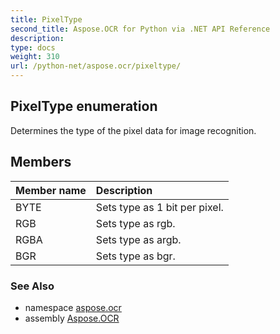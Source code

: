 ```yaml
---
title: PixelType
second_title: Aspose.OCR for Python via .NET API Reference
description: 
type: docs
weight: 310
url: /python-net/aspose.ocr/pixeltype/
---
```


## PixelType enumeration

Determines the type of the pixel data for image recognition.

## Members
| Member name | Description |
| :- | :- |
|BYTE|Sets type as 1 bit per pixel.|
|RGB|Sets type as rgb.|
|RGBA|Sets type as argb.|
|BGR|Sets type as bgr.|

### See Also

* namespace [aspose.ocr](/python-net/aspose.ocr/)
* assembly [Aspose.OCR](/python-net/)

